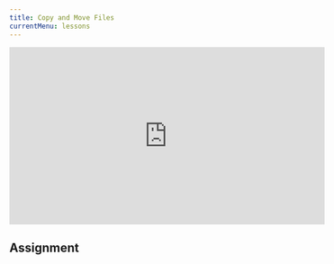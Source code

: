```yaml
---
title: Copy and Move Files
currentMenu: lessons
---
```


<div class="youtube-wrapper"><iframe width="560" height="315" src="https://www.youtube.com/embed/F7mAoa0fOts?rel=0" frameborder="0" allowfullscreen></iframe></div>

## Assignment